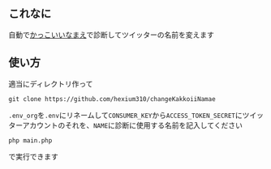 ## これなに
自動で[かっこいいなまえ](https://shindanmaker.com/498477)で診断してツイッターの名前を変えます

## 使い方
適当にディレクトリ作って

```
git clone https://github.com/hexium310/changeKakkoiiNamae
```

`.env_org`を`.env`にリネームして`CONSUMER_KEY`から`ACCESS_TOKEN_SECRET`にツイッターアカウントのそれを、`NAME`に診断に使用する名前を記入してください

```
php main.php
```

で実行できます
